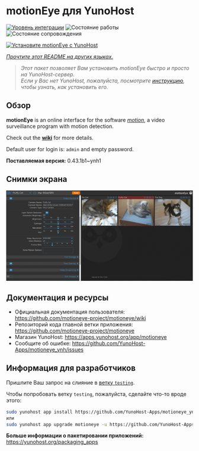 <!--
Важно: этот README был автоматически сгенерирован <https://github.com/YunoHost/apps/tree/master/tools/readme_generator>
Он НЕ ДОЛЖЕН редактироваться вручную.
-->

# motionEye для YunoHost

[![Уровень интеграции](https://dash.yunohost.org/integration/motioneye.svg)](https://ci-apps.yunohost.org/ci/apps/motioneye/) ![Состояние работы](https://ci-apps.yunohost.org/ci/badges/motioneye.status.svg) ![Состояние сопровождения](https://ci-apps.yunohost.org/ci/badges/motioneye.maintain.svg)

[![Установите motionEye с YunoHost](https://install-app.yunohost.org/install-with-yunohost.svg)](https://install-app.yunohost.org/?app=motioneye)

*[Прочтите этот README на других языках.](./ALL_README.md)*

> *Этот пакет позволяет Вам установить motionEye быстро и просто на YunoHost-сервер.*  
> *Если у Вас нет YunoHost, пожалуйста, посмотрите [инструкцию](https://yunohost.org/install), чтобы узнать, как установить его.*

## Обзор

**motionEye** is an online interface for the software [_motion_](https://motion-project.github.io/), a video surveillance program with motion detection.

Check out the [__wiki__](https://github.com/motioneye-project/motioneye/wiki) for more details.

Default user for login is: `admin` and empty password.


**Поставляемая версия:** 0.43.1b1~ynh1

## Снимки экрана

![Снимок экрана motionEye](./doc/screenshots/example.png)

## Документация и ресурсы

- Официальная документация пользователя: <https://github.com/motioneye-project/motioneye/wiki>
- Репозиторий кода главной ветки приложения: <https://github.com/motioneye-project/motioneye>
- Магазин YunoHost: <https://apps.yunohost.org/app/motioneye>
- Сообщите об ошибке: <https://github.com/YunoHost-Apps/motioneye_ynh/issues>

## Информация для разработчиков

Пришлите Ваш запрос на слияние в [ветку `testing`](https://github.com/YunoHost-Apps/motioneye_ynh/tree/testing).

Чтобы попробовать ветку `testing`, пожалуйста, сделайте что-то вроде этого:

```bash
sudo yunohost app install https://github.com/YunoHost-Apps/motioneye_ynh/tree/testing --debug
или
sudo yunohost app upgrade motioneye -u https://github.com/YunoHost-Apps/motioneye_ynh/tree/testing --debug
```

**Больше информации о пакетировании приложений:** <https://yunohost.org/packaging_apps>
